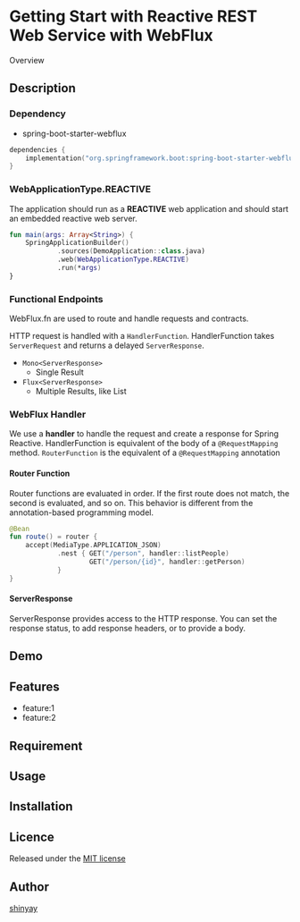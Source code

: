 # Getting Start with Reactive REST Web Service with WebFlux 

Overview

## Description
### Dependency
- spring-boot-starter-webflux

```kotlin
dependencies {
	implementation("org.springframework.boot:spring-boot-starter-webflux")
}
```

### WebApplicationType.REACTIVE
The application should run as a **REACTIVE** web application and should start an embedded reactive web server.

```kotlin
fun main(args: Array<String>) {
    SpringApplicationBuilder()
            .sources(DemoApplication::class.java)
            .web(WebApplicationType.REACTIVE)
            .run(*args)
}
```
### Functional Endpoints
WebFlux.fn are used to route and handle requests and contracts.

HTTP request is handled with a `HandlerFunction`.
HandlerFunction takes `ServerRequest` and returns a delayed `ServerResponse`.

- `Mono<ServerResponse>`
  - Single Result
- `Flux<ServerResponse>`
  - Multiple Results, like List<E>

### WebFlux Handler
We use a **handler** to handle the request and create a response for Spring Reactive.
HandlerFunction is equivalent of the body of a `@RequestMapping` method.
`RouterFunction` is the equivalent of a `@RequestMapping` annotation

#### Router Function
Router functions are evaluated in order.
If the first route does not match, the second is evaluated, and so on. 
This behavior is different from the annotation-based programming model.

```kotlin
@Bean
fun route() = router {
    accept(MediaType.APPLICATION_JSON)
            .nest { GET("/person", handler::listPeople)
                    GET("/person/{id}", handler::getPerson)
            }
}
```

#### ServerResponse
ServerResponse provides access to the HTTP response.
You can set the response status, to add response headers, or to provide a body.

## Demo

## Features

- feature:1
- feature:2

## Requirement

## Usage

## Installation

## Licence

Released under the [MIT license](https://gist.githubusercontent.com/shinyay/56e54ee4c0e22db8211e05e70a63247e/raw/34c6fdd50d54aa8e23560c296424aeb61599aa71/LICENSE)

## Author

[shinyay](https://github.com/shinyay)
